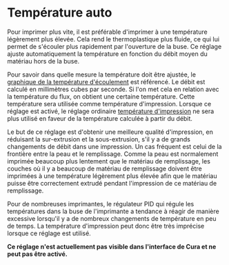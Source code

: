 Température auto
===

Pour imprimer plus vite, il est préférable d'imprimer à une température légèrement plus élevée. Cela rend le thermoplastique plus fluide, ce qui lui permet de s'écouler plus rapidement par l'ouverture de la buse. Ce réglage ajuste automatiquement la température en fonction du débit moyen du matériau hors de la buse.

Pour savoir dans quelle mesure la température doit être ajustée, le [graphique de la température d'écoulement](./material_flow_temp_graph.md) est référencé. Le débit est calculé en millimètres cubes par seconde. Si l'on met cela en relation avec la température du flux, on obtient une certaine température. Cette température sera utilisée comme température d'impression. Lorsque ce réglage est activé, le réglage ordinaire [température d'impression](../material/material_print_temperature.md) ne sera plus utilisé en faveur de la température calculée à partir du débit.

Le but de ce réglage est d'obtenir une meilleure qualité d'impression, en réduisant la sur-extrusion et la sous-extrusion, s'il y a de grands changements de débit dans une impression. Un cas fréquent est celui de la frontière entre la peau et le remplissage. Comme la peau est normalement imprimée beaucoup plus lentement que le matériau de remplissage, les couches où il y a beaucoup de matériau de remplissage doivent être imprimées à une température légèrement plus élevée afin que le matériau puisse être correctement extrudé pendant l'impression de ce matériau de remplissage.

Pour de nombreuses imprimantes, le régulateur PID qui régule les températures dans la buse de l'imprimante a tendance à réagir de manière excessive lorsqu'il y a de nombreux changements de température en peu de temps. La température d'impression peut donc être très imprécise lorsque ce réglage est utilisé.

**Ce réglage n'est actuellement pas visible dans l'interface de Cura et ne peut pas être activé.**
